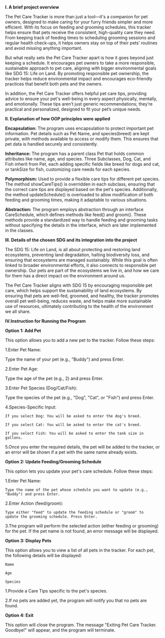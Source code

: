 **I. A brief project overview**

The Pet Care Tracker is more than just a tool—it's a companion for pet owners, designed to make caring for your furry friends simpler and more efficient. With its focus on feeding and grooming schedules, this tracker helps ensure that pets receive the consistent, high-quality care they need. From keeping track of feeding times to scheduling grooming sessions and regular health check-ups, it helps owners stay on top of their pets’ routines and avoid missing anything important.

But what really sets the Pet Care Tracker apart is how it goes beyond just keeping a schedule. It encourages pet owners to take a more responsible, sustainable approach to pet care, aligning with bigger environmental goals like SDG 15: Life on Land. By promoting responsible pet ownership, the tracker helps reduce environmental impact and encourages eco-friendly practices that benefit both pets and the owners.

In addition, the Pet Care Tracker offers helpful pet care tips, providing advice to ensure your pet's well-being in every aspect physically, mentally, and emotionally. These tips aren’t just generic recommendations; they’re practical and personalized, designed to fit your pet’s unique needs. 


**II. Explanation of how OOP principles were applied**

**Encapsulation:** The program uses encapsulation to protect important pet information. Pet details such as Pet Name, and species(breed) are kept private, with methods available to access or modify them. This ensures that pet data is handled securely and consistently.

**Inheritance:** The program has a parent class Pet that holds common attributes like name, age, and species. Three Subclasses, Dog, Cat, and Fish inherit from Pet, each adding specific fields like breed for dogs and cat,  or tankSize for fish, customizing care needs for each species.

**Polymorphism:** Used to provide a flexible care tips for different pet species. The method showCareTips() is overridden in each subclass, ensuring that the correct care tips are displayed based on the pet's species. Additionally, the method updateSchedule() is overloaded to allow modification of both feeding and grooming times, making it adaptable to various situations.

**Abstraction:** The program employs abstraction through an interface CareSchedule, which defines methods like feed() and groom(). These methods provide a standardized way to handle feeding and grooming tasks without specifying the details in the interface, which are later implemented in the classes.


**III. Details of the chosen SDG and its integration into the project**

The SDG 15: Life on Land, is all about protecting and restoring land ecosystems, preventing land degradation, halting biodiversity loss, and ensuring that ecosystems are managed sustainably. While this goal is often linked to broader environmental efforts, it also connects to responsible pet ownership. Our pets are part of the ecosystems we live in, and how we care for them has a direct impact on the environment around us.

The Pet Care Tracker aligns with SDG 15 by encouraging responsible pet care, which helps support the sustainability of land ecosystems. By ensuring that pets are well-fed, groomed, and healthy, the tracker promotes overall pet well-being, reduces waste, and helps make more sustainable use of resources, ultimately contributing to the health of the environment we all share.


**IV.Instruction for Running the Program**

**Option 1: Add Pet**

This option allows you to add a new pet to the tracker. Follow these steps:

1.Enter Pet Name:

Type the name of your pet (e.g., "Buddy") and press Enter.

2.Enter Pet Age:

Type the age of the pet (e.g., 2) and press Enter.

3.Enter Pet Species (Dog/Cat/Fish):

Type the species of the pet (e.g., "Dog", "Cat", or "Fish") and press 	Enter.

4.Species-Specific Input:
    
    If you select Dog: You will be asked to enter the dog's breed.
    
    If you select Cat: You will be asked to enter the cat's breed.
    
    If you select Fish: You will be asked to enter the tank size in gallons.

5.Once you enter the required details, the pet will be added to the tracker, or an error will be shown if a pet with the same name already exists.

**Option 2: Update Feeding/Grooming Schedule**

This option lets you update your pet's care schedule. Follow these steps:

1.Enter Pet Name:
    
    Type the name of the pet whose schedule you want to update (e.g., "Buddy") and press Enter.

2.Enter Action (feed/groom):
    
    Type either "feed" to update the feeding schedule or "groom" to 	update the grooming schedule. Press Enter.

3.The program will perform the selected action (either feeding or grooming) for the pet. If the pet name is not found, an error message will be displayed.

**Option 3: Display Pets**

This option allows you to view a list of all pets in the tracker. For each pet, the following details will be displayed:
    
    Name
    
    Age
    
    Species

1.Provide a Care Tips specific to the pet's species.

2.If no pets are added yet, the program will notify you that no pets are found.


**Option 4: Exit**

This option will close the program. The message "Exiting Pet Care Tracker. Goodbye!" will appear, and the program will terminate.
